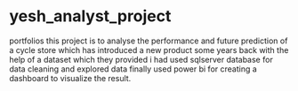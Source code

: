# yesh_analyst_project
portfolios
this project is to analyse the performance and future prediction of a cycle store which has introduced a new product some years back
with the help of a dataset which they provided i had used sqlserver database for data cleaning and explored data finally used power bi
for creating a dashboard to visualize the result. 

